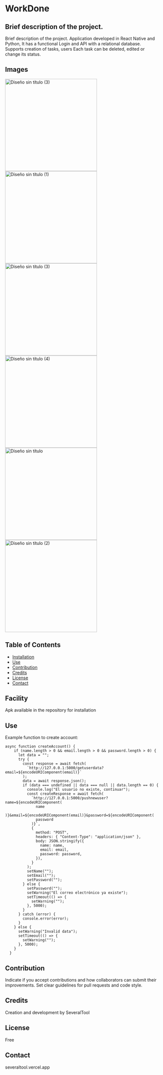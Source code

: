 # WorkDone

## Brief description of the project.
Brief description of the project.
Application developed in React Native and Python, It has a functional Login and API with a relational database. 
Supports creation of tasks, users Each task can be deleted, edited or change its status.

## Images
<img src="https://github.com/SeveralTool/WorkDone/assets/40505451/94d937f4-9cff-483b-a458-0614d3b7da1e" alt="Diseño sin título (3)" width="300">
<img src="https://github.com/SeveralTool/WorkDone/assets/40505451/5bbc627e-fe0b-4695-8602-09b6e4aad0ae" alt="Diseño sin título (1)" width="300">
<img src="https://github.com/SeveralTool/WorkDone/assets/40505451/d0566e37-8e6c-4f0d-b476-e5c64692b4b3" alt="Diseño sin título (3)" width="300">
<img src="https://github.com/SeveralTool/WorkDone/assets/40505451/fab815d3-4259-4927-a808-4c353b99bace" alt="Diseño sin título (4)" width="300">
<img src="https://github.com/SeveralTool/WorkDone/assets/40505451/ac399d4c-cd7b-4912-b423-2ccf7a451906" alt="Diseño sin título" width="300">
<img src="https://github.com/SeveralTool/WorkDone/assets/40505451/f9fa9e39-8411-4080-90da-f3c158ce372c" alt="Diseño sin título (2)" width="300">



## Table of Contents
- [Installation](#installation)
- [Use](#use)
- [Contribution](#contribution)
- [Credits](#credits)
- [License](#license)
- [Contact](#contact)

## Facility
Apk available in the repository for installation

## Use
Example function to create account:
```
async function createAccount() {
    if (name.length > 0 && email.length > 0 && password.length > 0) {
      let data = "";
      try {
        const response = await fetch(
          `http://127.0.0.1:5000/getuserdata?email=${encodeURIComponent(email)}`
        );
        data = await response.json();
        if (data === undefined || data === null || data.length == 0) {
          console.log("El usuario no existe, continuar");
          const createResponse = await fetch(
            `http://127.0.0.1:5000/pushnewuser?name=${encodeURIComponent(
              name
            )}&email=${encodeURIComponent(email)}&password=${encodeURIComponent(
              password
            )}`,
            {
              method: "POST",
              headers: { "Content-Type": "application/json" },
              body: JSON.stringify({
                name: name,
                email: email,
                password: password,
              }),
            }
          );
          setName("");
          setEmail("");
          setPassword("");
        } else {
          setPassword("");
          setWarning("El correo electrónico ya existe");
          setTimeout(() => {
            setWarning("");
          }, 5000);
        }
      } catch (error) {
        console.error(error);
      }
    } else {
      setWarning("Invalid data");
      setTimeout(() => {
        setWarning("");
      }, 5000);
    }
  }
```

## Contribution
Indicate if you accept contributions and how collaborators can submit their improvements. Set clear guidelines for pull requests and code style.

## Credits
Creation and development by SeveralTool

## License
Free

## Contact
severaltool.vercel.app


